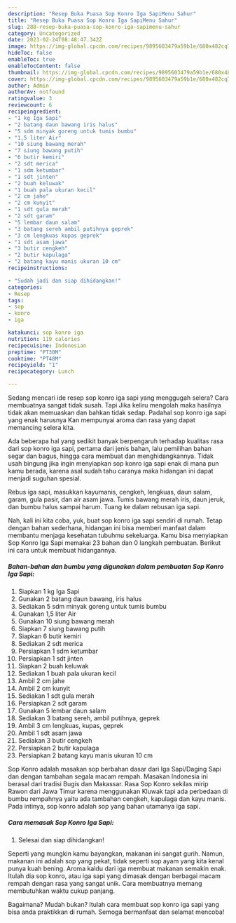 ```yaml
---
description: "Resep Buka Puasa Sop Konro Iga SapiMenu Sahur"
title: "Resep Buka Puasa Sop Konro Iga SapiMenu Sahur"
slug: 288-resep-buka-puasa-sop-konro-iga-sapimenu-sahur
category: Uncategorized
date: 2023-02-24T08:48:47.342Z
image: https://img-global.cpcdn.com/recipes/9895603479a59b1e/680x482cq70/sop-konro-iga-sapi-foto-resep-utama.jpg
hideToc: false
enableToc: true
enableTocContent: false
thumbnail: https://img-global.cpcdn.com/recipes/9895603479a59b1e/680x482cq70/sop-konro-iga-sapi-foto-resep-utama.jpg
cover: https://img-global.cpcdn.com/recipes/9895603479a59b1e/680x482cq70/sop-konro-iga-sapi-foto-resep-utama.jpg
author: Admin
authorAv: notfound
ratingvalue: 3
reviewcount: 6
recipeingredient:
- "1 kg Iga Sapi"
- "2 batang daun bawang iris halus"
- "5 sdm minyak goreng untuk tumis bumbu"
- "1,5 liter Air"
- "10 siung bawang merah"
- "7 siung bawang putih"
- "6 butir kemiri"
- "2 sdt merica"
- "1 sdm ketumbar"
- "1 sdt jinten"
- "2 buah keluwak"
- "1 buah pala ukuran kecil"
- "2 cm jahe"
- "2 cm kunyit"
- "1 sdt gula merah"
- "2 sdt garam"
- "5 lembar daun salam"
- "3 batang sereh ambil putihnya geprek"
- "3 cm lengkuas kupas geprek"
- "1 sdt asam jawa"
- "3 butir cengkeh"
- "2 butir kapulaga"
- "2 batang kayu manis ukuran 10 cm"
recipeinstructions:

- "Sudah jadi dan siap dihidangkan!"
categories:
- Resep
tags:
- sop
- konro
- iga

katakunci: sop konro iga 
nutrition: 119 calories
recipecuisine: Indonesian
preptime: "PT30M"
cooktime: "PT48M"
recipeyield: "1"
recipecategory: Lunch

---
```



Sedang mencari ide resep sop konro iga sapi yang menggugah selera? Cara membuatnya sangat tidak susah. Tapi Jika keliru mengolah maka hasilnya tidak akan memuaskan dan bahkan tidak sedap. Padahal sop konro iga sapi yang enak harusnya Kan mempunyai aroma dan rasa yang dapat memancing selera kita.


Ada beberapa hal yang sedikit banyak berpengaruh terhadap kualitas rasa dari sop konro iga sapi, pertama dari jenis bahan, lalu pemilihan bahan segar dan bagus, hingga cara membuat dan menghidangkannya. Tidak usah bingung jika ingin menyiapkan sop konro iga sapi enak di mana pun kamu berada, karena asal sudah tahu caranya maka hidangan ini dapat menjadi suguhan spesial.

Rebus iga sapi, masukkan kayumanis, cengkeh, lengkuas, daun salam, garam, gula pasir, dan air asam jawa. Tumis bawang merah iris, daun jeruk, dan bumbu halus sampai harum. Tuang ke dalam rebusan iga sapi.


Nah, kali ini kita coba, yuk, buat sop konro iga sapi sendiri di rumah. Tetap dengan bahan sederhana, hidangan ini bisa memberi manfaat dalam membantu menjaga kesehatan tubuhmu sekeluarga. Kamu bisa menyiapkan Sop Konro Iga Sapi memakai 23 bahan dan 0 langkah pembuatan. Berikut ini cara untuk membuat hidangannya.

<!--inarticleads1-->

##### Bahan-bahan dan bumbu yang digunakan dalam pembuatan Sop Konro Iga Sapi:

1. Siapkan 1 kg Iga Sapi
1. Gunakan 2 batang daun bawang, iris halus
1. Sediakan 5 sdm minyak goreng untuk tumis bumbu
1. Gunakan 1,5 liter Air
1. Gunakan 10 siung bawang merah
1. Siapkan 7 siung bawang putih
1. Siapkan 6 butir kemiri
1. Sediakan 2 sdt merica
1. Persiapkan 1 sdm ketumbar
1. Persiapkan 1 sdt jinten
1. Siapkan 2 buah keluwak
1. Sediakan 1 buah pala ukuran kecil
1. Ambil 2 cm jahe
1. Ambil 2 cm kunyit
1. Sediakan 1 sdt gula merah
1. Persiapkan 2 sdt garam
1. Gunakan 5 lembar daun salam
1. Sediakan 3 batang sereh, ambil putihnya, geprek
1. Ambil 3 cm lengkuas, kupas, geprek
1. Ambil 1 sdt asam jawa
1. Sediakan 3 butir cengkeh
1. Persiapkan 2 butir kapulaga
1. Persiapkan 2 batang kayu manis ukuran 10 cm


Sop Konro adalah masakan sop berbahan dasar dari Iga Sapi/Daging Sapi dan dengan tambahan segala macam rempah. Masakan Indonesia ini berasal dari tradisi Bugis dan Makassar. Rasa Sop Konro sekilas mirip Rawon dari Jawa Timur karena menggunakan Kluwak tapi ada perbedaan di bumbu rempahnya yaitu ada tambahan cengkeh, kapulaga dan kayu manis. Pada intinya, sop konro adalah sop yang bahan utamanya iga sapi. 

<!--inarticleads2-->

##### Cara memasak Sop Konro Iga Sapi:


1. Selesai dan siap dihidangkan!

Seperti yang mungkin kamu bayangkan, makanan ini sangat gurih. Namun, makanan ini adalah sop yang pekat, tidak seperti sop ayam yang kita kenal punya kuah bening. Aroma kaldu dari iga membuat makanan semakin enak. Itulah dia sop konro, atau iga sapi yang dimasak dengan berbagai macam rempah dengan rasa yang sangat unik. Cara membuatnya memang membutuhkan waktu cukup panjang. 

Bagaimana? Mudah bukan? Itulah cara membuat sop konro iga sapi yang bisa anda praktikkan di rumah. Semoga bermanfaat dan selamat mencoba!
